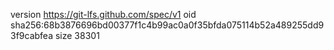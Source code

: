 version https://git-lfs.github.com/spec/v1
oid sha256:68b3876696bd00377f1c4b99ac0a0f35bfda075114b52a489255dd93f9cabfea
size 38301
